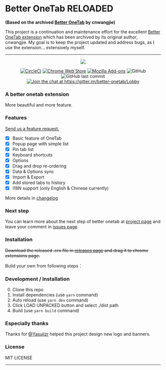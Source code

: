 # Better OneTab **RELOADED**

**(Based on the archived [Better OneTab](https://github.com/cnwangjie/better-onetab) by cnwangjie)**

This project is a continuation and maintenance effort for the excellent [Better OneTab extension](https://github.com/cnwangjie/better-onetab) which has been archived by its original author, cnwangjie. My goal is to keep the project updated and address bugs, as I use the extension... extensively myself.

---

<p align="center">
  <img src="https://user-images.githubusercontent.com/36993664/44917039-f208ad80-ad3f-11e8-85e9-e29489f0ffb4.png">
</p>

<p align="center">
<a href="https://circleci.com/gh/cnwangjie/better-onetab"><img src="https://img.shields.io/circleci/project/github/cnwangjie/better-onetab/master.svg?style=flat-square" alt="CircleCI"></a>
<a href="https://chrome.google.com/webstore/detail/better-onetab/eookhngofldnbnidjlbkeecljkfpmfpg"><img src="https://img.shields.io/chrome-web-store/v/eookhngofldnbnidjlbkeecljkfpmfpg.svg?style=flat-square" alt="Chrome Web Store"></a>
<a href="https://addons.mozilla.org/firefox/addon/better-onetab/"><img src="https://img.shields.io/amo/v/better-onetab.svg?style=flat-square" alt="Mozilla Add-ons"></a>
<img src="https://img.shields.io/github/license/cnwangjie/better-onetab.svg?style=flat-square" alt="GitHub">
<img src="https://img.shields.io/github/last-commit/cnwangjie/better-onetab.svg?style=flat-square" alt="GitHub last commit">
<a href="https://gitter.im/better-onetab/Lobby?utm_source=badge&utm_medium=badge&utm_campaign=pr-badge&utm_content=badge"><img src="https://img.shields.io/gitter/room/better-onetab/Lobby.svg?style=flat-square" alt="Join the chat at https://gitter.im/better-onetab/Lobby"></a>
</p>

### A better onetab extension

More beautiful and more feature.

### Features

[Send us a feature request.](https://github.com/cnwangjie/better-onetab/issues/new)

 - [x] Basic feature of OneTab
 - [x] Popup page with simple list
 - [x] Pin tab list
 - [x] Keyboard shortcuts
 - [x] Options
 - [x] Drag and drop re-ordering
 - [x] Data & Options sync
 - [x] Import & Export
 - [x] Add stored tabs to history
 - [x] I18N support (only English & Chinese currently)

More details in [changelog](CHANGELOG.md)

### Next step

You can learn more about the next step of better onetab at [project page](https://github.com/cnwangjie/better-onetab/projects/1) and leave your comment in [issues page](https://github.com/cnwangjie/better-onetab/issues).

### Installation

~~Download the released .crx file in [releases page](https://github.com/cnwangjie/better-onetab/releases) and drag it to chrome extensions page.~~

Build your own from following steps：

### Development / Installation

0. Clone this repo
0. Install dependencies (use `yarn` command)
0. Auto reload (use `yarn dev` command)
0. Click LOAD UNPACKED button and select ./dist path
0. Build (use `yarn build` command)

### Especially thanks

Thanks for [@Yasujizr](https://github.com/Yasujizr) helped this project design new logo and banners.

### License

MIT LICENSE

---
